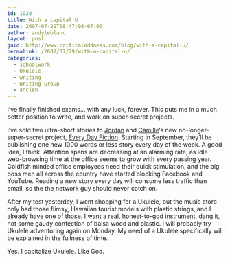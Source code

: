 ```yaml
---
id: 1028
title: With a capital U
date: 2007-07-29T08:47:08-07:00
author: andyleblanc
layout: post
guid: http://www.criticaloddness.com/blog/with-a-capital-u/
permalink: /2007/07/29/with-a-capital-u/
categories:
  - schoolwork
  - Ukulele
  - writing
  - Writing Group
  - ancien
---
```

<bn>  
I&#8217;ve finally finished exams&#8230; with any luck, forever. This puts me in a much better position to write, and work on super-secret projects.

I&#8217;ve sold two ultra-short stories to [Jordan](http://www.jordanlapp.com/blog/) and [Camille](http://bookspot.blogspot.com/)&#8216;s new no-longer-super-secret project, [Every Day Fiction](http://www.everydayfiction.com/stories/). Starting in September, they&#8217;ll be publishing one new 1000 words or less story every day of the week. A good idea, I think. Attention spans are decreasing at an alarming rate, as idle web-browsing time at the office seems to grow with every passing year. Goldfish minded office employees need their quick stimulation, and the big boss men all across the country have started blocking Facebook and YouTube. Reading a new story every day will consume less traffic than email, so the the network guy should never catch on.

After my test yesterday, I went shopping for a Ukulele, but the music store only had those flimsy, Hawaiian tourist models with plastic strings, and I already have one of those. I want a real, honest-to-god instrument, dang it, not some gaudy confection of balsa wood and plastic. I will probably try Ukulele adventuring again on Monday. My need of a Ukulele specifically will be explained in the fullness of time.

Yes. I capitalize Ukulele. Like God.

